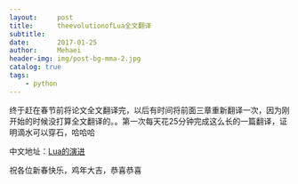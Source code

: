 ```yaml
---
layout:     post
title:      theevolutionofLua全文翻译
subtitle:   
date:       2017-01-25
author:     Mehaei
header-img: img/post-bg-mma-2.jpg
catalog: true
tags:
    - python
---
```

终于赶在春节前将论文全文翻译完，以后有时间将前面三章重新翻译一次，因为刚开始的时候没打算全文翻译的。。第一次每天花25分钟完成这么长的一篇翻译，证明滴水可以穿石，哈哈哈

中文地址：[Lua的演进](https://github.com/spin6lock/the_evolution_of_lua_zh_CN/blob/master/the_evolution_of_lua.md)

祝各位新春快乐，鸡年大吉，恭喜恭喜
